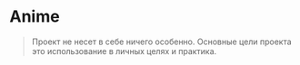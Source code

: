 # Anime
> Проект не несет в себе ничего особенно. Основные цели проекта это использование в личных целях и практика.